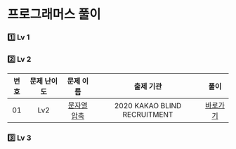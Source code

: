 # 프로그래머스 풀이

### 1️⃣ <strong>Lv 1</strong>

### 2️⃣ <strong>Lv 2</strong>

| 번호 | 문제 난이도 |                                문제 이름                                |          출제 기관           |              풀이              |
| :--: | :---------: | :---------------------------------------------------------------------: | :--------------------------: | :----------------------------: |
|  01  |     Lv2     | [문자열 압축](https://programmers.co.kr/learn/courses/30/lessons/60057) | 2020 KAKAO BLIND RECRUITMENT | [바로가기](./Lv2/2020kbr_1.md) |

### 3️⃣ <strong>Lv 3</strong>

